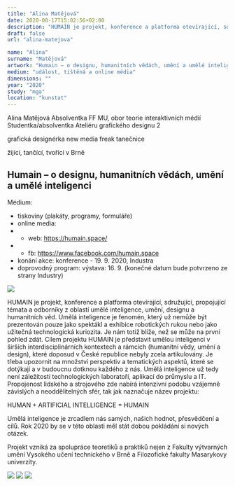 ```yaml
---
title: "Alina Matějová"
date: 2020-08-17T15:02:56+02:00
description: "HUMAIN je projekt, konference a platforma otevírající, sdružující, propojující témata a odborníky z oblastí umělé inteligence, umění, designu a humanitních věd."
draft: false
url: "alina-matejova"

name: "Alina"
surname: "Matějová"
artwork: "Humain – o designu, humanitních vědách, umění a umělé inteligenci"
medium: "událost, tištěná a online média"
dimensions: ""
year: "2020"
study: "mga"
location: "kunstat"
---
```


Alina Matějová
Absolventka FF MU, obor teorie interaktivních médií
Studentka/absolventka Ateliéru grafického designu 2

grafická designérka
new media freak
tanečnice

žijící, tančící, tvořící v Brně


## Humain – o designu, humanitních vědách, umění a umělé inteligenci

Médium:
- tiskoviny (plakáty, programy, formuláře)
- online media:
- - web: https://humain.space/
- - fb: https://www.facebook.com/humain.space
- konání akce: konference - 19. 9. 2020, Industra
- doprovodný program: výstava: 16. 9. (konečné datum bude potvrzeno ze strany Industry)

![](/2020/matejova/1.jpg)

HUMAIN je projekt, konference a platforma otevírající, sdružující, propojující témata a odborníky z oblastí umělé inteligence, umění, designu a humanitních věd. 
Umělá inteligence je fenomén, který už nemůže být prezentován pouze jako spektákl a exhibice robotických rukou nebo jako užitečná technologická kuriozita. Je nám totiž blíže, než se může na první pohled zdát. Cílem projektu HUMAIN je představit umělou inteligenci v širších interdisciplinárních kontextech a rámcích (humanitní vědy, umění a design), které doposud v České republice nebyly zcela artikulovány. Je třeba upozornit na množství perspektiv a tematických aspektů, které se dotýkají a v budoucnu dotknou každého z nás. Umělá inteligence už tedy není záležitostí technologických laboratoří, aplikací do průmyslu a IT. Propojenost lidského a strojového zde nabírá intenzivní podobu vzájemně závislých a neoddělitelných sfér, tak jak naznačuje název projektu:

HUMAN + ARTIFICIAL INTELLIGENCE = HUMAIN

Umělá inteligence je zrcadlem nás samých, našich hodnot, přesvědčení a cílů. Rok 2020 by se v této oblasti měl stát dobou pokládání si nových otázek.
                                                                                                     
Projekt vzniká za spolupráce teoretiků a praktiků nejen z Fakulty výtvarných umění Vysokého učení technického v Brně a Filozofické fakulty Masarykovy univerzity.

![](/2020/matejova/2.jpg)
![](/2020/matejova/3.jpg)
![](/2020/matejova/4.jpg)
